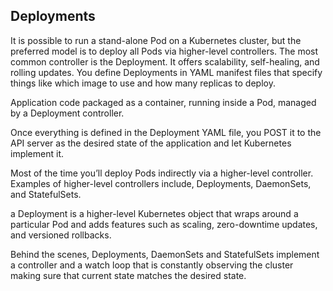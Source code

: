 ## Deployments
It is possible to run a stand-alone Pod on a Kubernetes cluster, but the preferred model is to deploy all Pods via higher-level controllers. The most common controller is the Deployment. It offers scalability, self-healing, and rolling updates. You define Deployments in YAML manifest files that specify things like which image to use and how many replicas to deploy.

Application code packaged as a container, running inside a Pod, managed by a Deployment controller.

Once everything is defined in the Deployment YAML file, you POST it to the API server as the desired state of the application and let Kubernetes implement it.

Most of the time you’ll deploy Pods indirectly via a higher-level controller. Examples of higher-level controllers include, Deployments, DaemonSets, and StatefulSets.

a Deployment is a higher-level Kubernetes object that wraps around a particular Pod and adds features such as scaling, zero-downtime updates, and versioned rollbacks.

Behind the scenes, Deployments, DaemonSets and StatefulSets implement a controller and a watch loop that is constantly observing the cluster making sure that current state matches the desired state.


